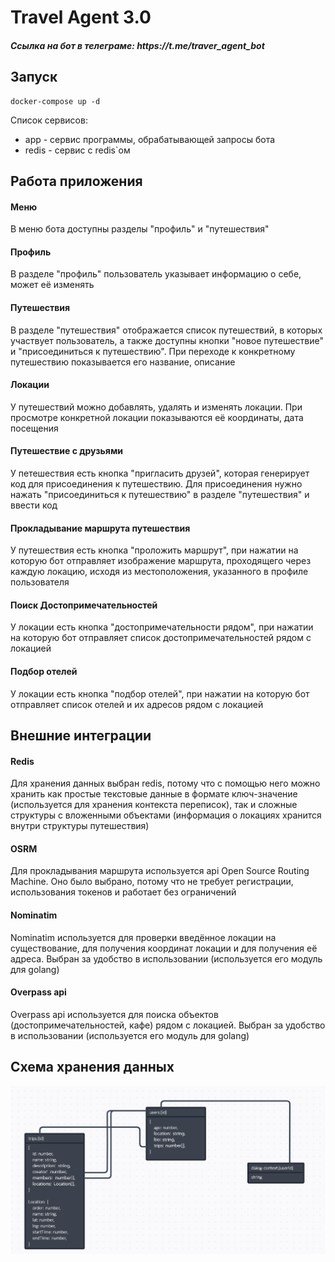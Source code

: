 <h1>Travel Agent 3.0</h1>

<h5>Ссылка на бот в телеграме: https://t.me/traver_agent_bot<h5>

<h2>Запуск</h2>

```
docker-compose up -d
```

<p>
    Список сервисов:
    <ul>
        <li>app - сервис программы, обрабатывающей запросы бота</li>
        <li>redis - сервис с redis`ом</li>
    </ul>
</p>

<h2>Работа приложения</h2>

<h4>Меню</h4>
<p>В меню бота доступны разделы "профиль" и "путешествия"</p>
<h4>Профиль</h4>
<p>В разделе "профиль" пользователь указывает информацию о себе, может её изменять</p>
<h4>Путешествия</h4>
<p>В разделе "путешествия" отображается список путешествий, в которых участвует пользователь, а также доступны кнопки "новое путешествие" и "присоединиться к путешествию". При переходе к конкретному путешествию показывается его название, описание</p>
<h4>Локации</h4>
<p>У путешествий можно добавлять, удалять и изменять локации. При просмотре конкретной локации показываются её координаты, дата посещения</p>
<h4>Путешествие с друзьями</h4>
<p>У петешествия есть кнопка "пригласить друзей", которая генерирует код для присоединения к путешествию. Для присоединения нужно нажать "присоединиться к путешествию" в разделе "путешествия" и ввести код</p>
<h4>Прокладывание маршрута путешествия</h4>
<p>У путешествия есть кнопка "проложить маршрут", при нажатии на которую бот отправляет изображение маршрута, проходящего через каждую локацию, исходя из местоположения, указанного в профиле пользователя</p>
<h4>Поиск Достопримечательностей</h4>
<p>У локации есть кнопка "достопримечательности рядом", при нажатии на которую бот отправляет список достопримечательностей рядом с локацией</p>
<h4>Подбор отелей</h4>
<p>У локации есть кнопка "подбор отелей", при нажатии на которую бот отправляет список отелей и их адресов рядом с локацией</p>

<h2>Внешние интеграции</h2>
<h4>Redis</h4>
<p>Для хранения данных выбран redis, потому что с помощью него можно хранить как простые текстовые данные в формате ключ-значение (используется для хранения контекста переписок), так и сложные структуры с вложенными объектами (информация о локациях хранится внутри структуры путешествия)</p>
<h4>OSRM</h4>
<p>Для прокладывания маршрута используется api Open Source Routing Machine. Оно было выбрано, потому что не требует регистрации, использования токенов и работает без ограничений</p>
<h4>Nominatim</h4>
<p>Nominatim используется для проверки введённое локации на существование, для получения координат локации и для получения её адреса. Выбран за удобство в использовании (используется его модуль для golang)</p>
<h4>Overpass api</h4>
<p>Overpass api используется для поиска объектов (достопримечательностей, кафе) рядом с локацией. Выбран за удобство в использовании (используется его модуль для golang)</p>

<h2>Схема хранения данных</h2>
<img src="./assets/data-scheme.png">
